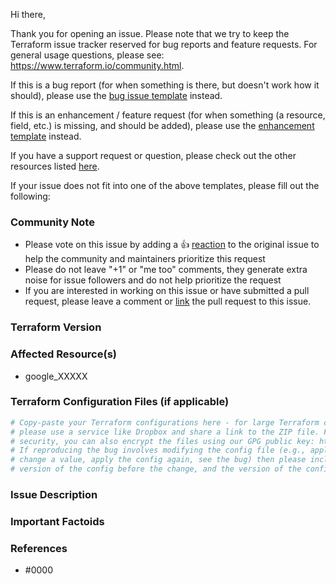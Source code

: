 Hi there,

Thank you for opening an issue. Please note that we try to keep the Terraform issue tracker reserved for bug reports and feature requests. For general usage questions, please see: https://www.terraform.io/community.html.

If this is a bug report (for when something is there, but doesn't work how it should), please use the [bug issue template](https://github.com/terraform-providers/terraform-provider-google/issues/new?template=bug.md) instead.

If this is an enhancement / feature request (for when something (a resource, field, etc.) is missing, and should be added), please use the [enhancement template](https://github.com/terraform-providers/terraform-provider-google/issues/new?template=enhancement.md) instead.

If you have a support request or question, please check out the other resources listed [here](https://github.com/terraform-providers/terraform-provider-google/issues/new?template=question.md).

If your issue does not fit into one of the above templates, please fill out the following:

<!--- Please keep this note for the community --->

### Community Note

* Please vote on this issue by adding a 👍 [reaction](https://blog.github.com/2016-03-10-add-reactions-to-pull-requests-issues-and-comments/) to the original issue to help the community and maintainers prioritize this request
* Please do not leave "+1" or "me too" comments, they generate extra noise for issue followers and do not help prioritize the request
* If you are interested in working on this issue or have submitted a pull request, please leave a comment or [link](https://docs.github.com/en/github/managing-your-work-on-github/linking-a-pull-request-to-an-issue) the pull request to this issue.

<!--- Thank you for keeping this note for the community --->

### Terraform Version
<!--- Please run `terraform -v` to show the Terraform core version and provider version(s). If you are not running the latest version of Terraform or the provider, please upgrade because your issue may have already been fixed. [Terraform documentation on provider versioning](https://www.terraform.io/docs/configuration/providers.html#provider-versions). --->

### Affected Resource(s)
<!--- Please list the affected resources and data sources. --->

* google_XXXXX

### Terraform Configuration Files (if applicable)
<!--- Information about code formatting: https://help.github.com/articles/basic-writing-and-formatting-syntax/#quoting-code --->

```tf
# Copy-paste your Terraform configurations here - for large Terraform configs,
# please use a service like Dropbox and share a link to the ZIP file. For
# security, you can also encrypt the files using our GPG public key: https://www.hashicorp.com/security
# If reproducing the bug involves modifying the config file (e.g., apply a config,
# change a value, apply the config again, see the bug) then please include both the
# version of the config before the change, and the version of the config after the change.
```

### Issue Description
<!---
Please explain your issue here: what you expected to happen, what actually happened, what steps did you take, etc. The more detail you're able to provide, the better we'll be able to help you.
If your issue appears when running Terraform, please provide a link to a GitHub Gist containing the complete debug output. Please do NOT paste the debug output in the issue; just paste a link to the Gist.
--->

### Important Factoids
<!--- Are there anything atypical about your accounts that we should know? For example: authenticating as a user instead of a service account? --->

### References
<!---
Information about referencing Github Issues: https://help.github.com/articles/basic-writing-and-formatting-syntax/#referencing-issues-and-pull-requests

Are there any other GitHub issues (open or closed) or pull requests that should be linked here? Vendor documentation? For example:
--->
* #0000
